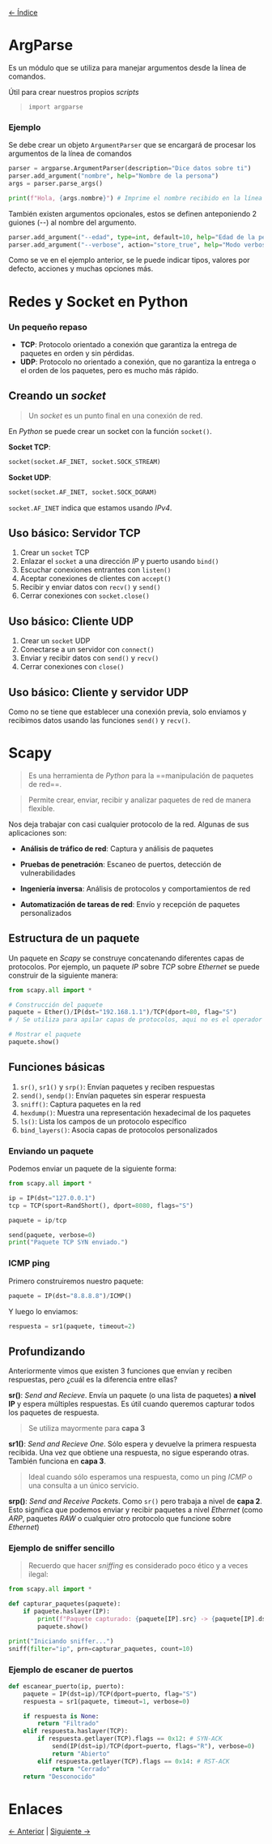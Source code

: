 [<- Índice](../Python.md)
# ArgParse

Es un módulo que se utiliza para manejar argumentos desde la línea de comandos.

Útil para crear nuestros propios *scripts*

> `import argparse`

### Ejemplo

Se debe crear un objeto `ArgumentParser` que se encargará de procesar los argumentos de la línea de comandos

```python
parser = argparse.ArgumentParser(description="Dice datos sobre ti")
parser.add_argument("nombre", help="Nombre de la persona")
args = parser.parse_args()

print(f"Hola, {args.nombre}") # Imprime el nombre recibido en la línea de comandos
```

También existen argumentos opcionales, estos se definen anteponiendo 2 guiones (--) al nombre del argumento.

```python
parser.add_argument("--edad", type=int, default=10, help="Edad de la persona")
parser.add_argument("--verbose", action="store_true", help="Modo verboso")
```

Como se ve en el ejemplo anterior, se le puede indicar tipos, valores por defecto, acciones y muchas opciones más.

# Redes y Socket en Python

### Un pequeño repaso

- **TCP**: Protocolo orientado a conexión que garantiza la entrega de paquetes en orden y sin pérdidas.
- **UDP**: Protocolo no orientado a conexión, que no garantiza la entrega o el orden de los paquetes, pero es mucho más rápido.

## Creando un *socket*

> Un *socket* es un punto final en una conexión de red.

En *Python* se puede crear un socket con la función `socket()`.

**Socket TCP**:
```python
socket(socket.AF_INET, socket.SOCK_STREAM)
```

**Socket UDP**:
```python
socket(socket.AF_INET, socket.SOCK_DGRAM)
```

`socket.AF_INET` indica que estamos usando *IPv4*.

## Uso básico: Servidor TCP

1. Crear un `socket` TCP
2. Enlazar el `socket` a una dirección *IP* y puerto usando `bind()`
3. Escuchar conexiones entrantes con `listen()`
4. Aceptar conexiones de clientes con `accept()`
5. Recibir y enviar datos con `recv()` y `send()`
6. Cerrar conexiones con `socket.close()`

## Uso básico: Cliente UDP

1. Crear un `socket` UDP
2. Conectarse a un servidor con `connect()`
3. Enviar y recibir datos con `send()` y `recv()`
4. Cerrar conexiones con `close()`

## Uso básico: Cliente y servidor UDP

Como no se tiene que establecer una conexión previa, solo enviamos y recibimos datos usando las funciones `send()` y `recv()`.

# Scapy

> Es una herramienta de *Python* para la ==manipulación de paquetes de red==.

> Permite crear, enviar, recibir y analizar paquetes de red de manera flexible.

Nos deja trabajar con casi cualquier protocolo de la red. Algunas de sus aplicaciones son:

- **Análisis de tráfico de red**: Captura y análisis de paquetes

- **Pruebas de penetración**: Escaneo de puertos, detección de vulnerabilidades

- **Ingeniería inversa**: Análisis de protocolos y comportamientos de red

- **Automatización de tareas de red**: Envío y recepción de paquetes personalizados

## Estructura de un paquete

Un paquete en *Scapy* se construye concatenando diferentes capas de protocolos.
Por ejemplo, un paquete *IP* sobre *TCP* sobre *Ethernet* se puede construir de la siguiente manera:

```python
from scapy.all import *

# Construcción del paquete
paquete = Ether()/IP(dst="192.168.1.1")/TCP(dport=80, flag="S")
# / Se utiliza para apilar capas de protocolos, aqui no es el operador de división

# Mostrar el paquete
paquete.show()
```

## Funciones básicas

1. `sr()`, `sr1()` y `srp()`: Envían paquetes y reciben respuestas
2. `send()`, `sendp()`: Envían paquetes sin esperar respuesta
3. `sniff()`: Captura paquetes en la red
4. `hexdump()`: Muestra una representación hexadecimal de los paquetes
5. `ls()`: Lista los campos de un protocolo específico
6. `bind_layers()`: Asocia capas de protocolos personalizados

### Enviando un paquete

Podemos enviar un paquete de la siguiente forma:

```python
from scapy.all import *

ip = IP(dst="127.0.0.1")
tcp = TCP(sport=RandShort(), dport=8080, flags="S")

paquete = ip/tcp

send(paquete, verbose=0)
print("Paquete TCP SYN enviado.")
```

### ICMP ping

Primero construiremos nuestro paquete:

```python
paquete = IP(dst="8.8.8.8")/ICMP()
```

Y luego lo enviamos:

```python
respuesta = sr1(paquete, timeout=2)
```

## Profundizando

Anteriormente vimos que existen 3 funciones que envían y reciben respuestas, pero ¿cuál es la diferencia entre ellas?

**sr()**: *Send and Recieve*. Envía un paquete (o una lista de paquetes) **a nivel IP** y espera múltiples respuestas.
Es útil cuando queremos capturar todos los paquetes de respuesta.
> Se utiliza mayormente para **capa 3**

**sr1()**: *Send and Recieve One*. Sólo espera y devuelve la primera respuesta recibida. Una vez que obtiene una respuesta, no sigue esperando otras.
También funciona en **capa 3**.
> Ideal cuando sólo esperamos una respuesta, como un ping *ICMP* o una consulta a un único servicio.

**srp()**: *Send and Receive Packets*. Como `sr()` pero trabaja a nivel de **capa 2**. Esto significa que podemos enviar y recibir paquetes a nivel *Ethernet* (como *ARP*, paquetes *RAW* o cualquier otro protocolo que funcione sobre *Ethernet*)

### Ejemplo de sniffer sencillo

> Recuerdo que hacer *sniffing* es considerado poco ético y a veces ilegal:

```python
from scapy.all import *

def capturar_paquetes(paquete):
	if paquete.haslayer(IP):
		print(f"Paquete capturado: {paquete[IP].src} -> {paquete[IP].dst}")
		paquete.show()

print("Iniciando sniffer...")
sniff(filter="ip", prn=capturar_paquetes, count=10)
```

### Ejemplo de escaner de puertos

```python
def escanear_puerto(ip, puerto):
	paquete = IP(dst=ip)/TCP(dport=puerto, flag="S")
	respuesta = sr1(paquete, timeout=1, verbose=0)

	if respuesta is None:
		return "Filtrado"
	elif respuesta.haslayer(TCP):
		if respuesta.getlayer(TCP).flags == 0x12: # SYN-ACK
			send(IP(dst=ip)/TCP(dport=puerto, flags="R"), verbose=0)
			return "Abierto"
		elif respuesta.getlayer(TCP).flags == 0x14: # RST-ACK
			return "Cerrado"
	return "Desconocido"
```

# Enlaces

[<- Anterior](HFC09_09_2024.md) | [Siguiente ->](HFC12_09_2024.md)